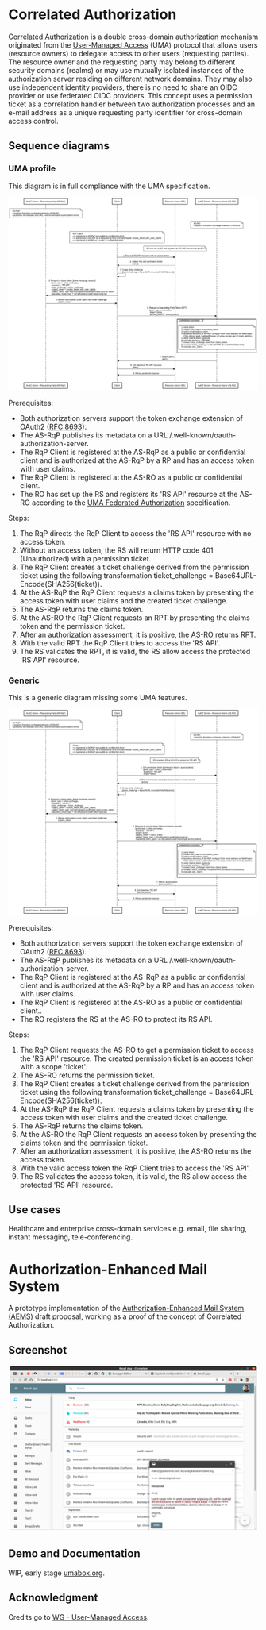 # Correlated Authorization

[Correlated Authorization][2] is a double cross-domain authorization mechanism originated from the [User-Managed Access][1] (UMA) protocol that allows users (resource owners) to delegate access to other users (requesting parties). The resource owner and the requesting party may belong to different security domains (realms) or may use mutually isolated instances of the authorization server residing on different network domains. They may also use independent identity providers, there is no need to share an OIDC provider or use federated OIDC providers. This concept uses a permission ticket as a correlation handler between two authorization processes and an e-mail address as a unique requesting party identifier for cross-domain access control.

## Sequence diagrams

### UMA profile

This diagram is in full compliance with the UMA specification.

![Sequence Diagram - uma-compliant](./images/correlated-authz-uma.png)

Prerequisites:

* Both authorization servers support the token exchange extension of OAuth2 ([RFC 8693][4]).
* The AS-RqP publishes its metadata on a URL /.well-known/oauth-authorization-server.
* The RqP Client is registered at the AS-RqP as a public or confidential client and is authorized at the AS-RqP by a RP and has an access token with user claims.
* The RqP Client is registered at the AS-RO as a public or confidential client.
* The RO has set up the RS and registers its 'RS API' resource at the AS-RO according to the [UMA Federated Authorization][5] specification.

Steps:

1. The RqP directs the RqP Client to access the 'RS API' resource with no access token.
2. Without an access token, the RS will return HTTP code 401 (Unauthorized) with a permission ticket.
3. The RqP Client creates a ticket challenge derived from the permission ticket using the following transformation ticket_challenge = Base64URL-Encode(SHA256(ticket)).
4. At the AS-RqP the RqP Client requests a claims token by presenting the access token with user claims and the created ticket challenge.
5. The AS-RqP returns the claims token.
6. At the AS-RO the RqP Client requests an RPT by presenting the claims token and the permission ticket.
7. After an authorization assessment, it is positive, the AS-RO returns RPT.
8. With the valid RPT the RqP Client tries to access the 'RS API'.
9. The RS validates the RPT, it is valid, the RS allow access the protected 'RS API' resource. 

### Generic

This is a generic diagram missing some UMA features.

![Sequence Diagram - generic](./images/correlated-authz-generic.png)

Prerequisites:

* Both authorization servers support the token exchange extension of OAuth2 ([RFC 8693][4]).
* The AS-RqP publishes its metadata on a URL /.well-known/oauth-authorization-server.
* The RqP Client is registered at the AS-RqP as a public or confidential client and is authorized at the AS-RqP by a RP and has an access token with user claims.
* The RqP Client is registered at the AS-RO as a public or confidential client..
* The RO registers the RS at the AS-RO to protect its RS API.

Steps:

1. The RqP Client requests the AS-RO to get a permission ticket to access the 'RS API' resource. The created permission ticket is an access token with a scope 'ticket'.
2. The AS-RO returns the permission ticket.
3. The RqP Client creates a ticket challenge derived from the permission ticket using the following transformation ticket_challenge = Base64URL-Encode(SHA256(ticket)).
4. At the AS-RqP the RqP Client requests a claims token by presenting the access token with user claims and the created ticket challenge.
5. The AS-RqP returns the claims token.
6. At the AS-RO the RqP Client requests an access token by presenting the claims token and the permission ticket.
7. After an authorization assessment, it is positive, the AS-RO returns the access token.
8. With the valid access token the RqP Client tries to access the 'RS API'.
9. The RS validates the access token, it is valid, the RS allow access the protected 'RS API' resource.

## Use cases

Healthcare and enterprise cross-domain services e.g. email, file sharing, instant messaging, tele-conferencing.

# Authorization-Enhanced Mail System

A prototype implementation of the [Authorization-Enhanced Mail System (AEMS)][3] draft proposal, working as a proof of the concept of Correlated Authorization.

## Screenshot

![GUI](./images/gui.png)
## Demo and Documentation

WIP, early stage [umabox.org][6].

## Acknowledgment

Credits go to [WG - User-Managed Access][7].

[1]: https://en.wikipedia.org/wiki/User-Managed_Access
[2]: https://github.com/uma-email/proposal/blob/master/correlated-authorization-draft-00.pdf
[3]: https://github.com/uma-email/proposal/blob/master/authorization-enhanced-mail-system-draft-02.pdf
[4]: https://www.rfc-editor.org/rfc/rfc8693.html
[5]: https://docs.kantarainitiative.org/uma/wg/rec-oauth-uma-federated-authz-2.0.html
[6]: https://www.umabox.org
[7]: https://kantarainitiative.org/confluence/display/uma/Home
